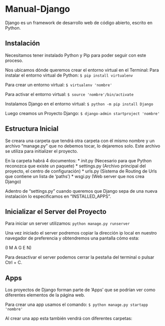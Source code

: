 # Manual-Django
Django es un framework de desarrollo web de código abierto, escrito en Python.

## Instalación 
Necesitamos tener instalado Python y Pip para poder seguir con este proceso.

Nos ubicamos dónde queremos crear el entorno virtual en el Terminal:
Para instalar el entorno virtual de Python:
`$ pip install virtualenv`

Para crear un entorno virtual:
`$ virtualenv 'nombre'`

Para activar el entorno virtual:
`$ source 'nombre'/bin/activate`

Instalamos Django en el entorno virtual:
`$ python -m pip install Django`

Luego creamos un Proyecto Django:
`$ django-admin startproject 'nombre'`


## Estructura Inicial
Se creara una carpeta que tendrá otra carpeta con él mismo nombre y un archivo “manage.py” que no debemos tocar, lo dejaremos solo. Este archivo se utiliza para initializer el proyecto.

En la carpeta habrá 4 documentos:
	* _init_.py (Necesario para que Python reconozca que existe un paquete)
	* settings.py (Archivo principal del proyecto, el centro de configuración)
	* urls.py (Sistema de Routing de Urls que contiene un lista de ‘paths’)
	* wsgi.py (Web server que nos crea Django)

Adentro de “settings.py” cuando queremos que Django sepa de una nueva instalación lo especificamos en “INSTALLED_APPS”. 

## Inicializar el Server del Proyecto
Para iniciar un server utilizamos:
`python manage.py runserver`

Una vez iniciado el server podremos copiar la dirección ip local en nuestro navegador de preferencia y obtendremos una pantalla cómo esta:

(I  M   A   G  E  N)

Para desactivar el server podemos cerrar la pestaña del terminal o pulsar Ctrl + C.

## Apps
Los proyectos de Django forman parte de ‘Apps’ que se podrían ver como diferentes elementos de la página web.

Para crear una app usamos el comando:
`$ python manage.py startapp 'nombre'`

Al crear una app esta también vendrá con diferentes carpetas:
